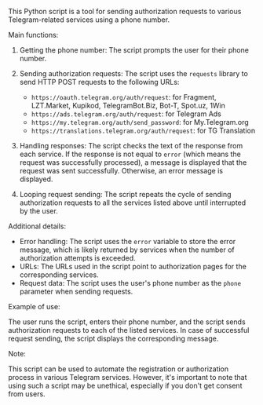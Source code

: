 This Python script is a tool for sending authorization requests to various Telegram-related services using a phone number.

Main functions:

1. Getting the phone number: The script prompts the user for their phone number.

2. Sending authorization requests: The script uses the `requests` library to send HTTP POST requests to the following URLs:
   - `https://oauth.telegram.org/auth/request`: for Fragment, LZT.Market, Kupikod, TelegramBot.Biz, Bot-T, Spot.uz, 1Win
   - `https://ads.telegram.org/auth/request`: for Telegram Ads
   - `https://my.telegram.org/auth/send_password`: for My.Telegram.org
   - `https://translations.telegram.org/auth/request`: for TG Translation

3. Handling responses: The script checks the text of the response from each service. If the response is not equal to `error` (which means the request was successfully processed), a message is displayed that the request was sent successfully. Otherwise, an error message is displayed.

4. Looping request sending: The script repeats the cycle of sending authorization requests to all the services listed above until interrupted by the user.

Additional details:

* Error handling: The script uses the `error` variable to store the error message, which is likely returned by services when the number of authorization attempts is exceeded.
* URLs: The URLs used in the script point to authorization pages for the corresponding services.
* Request data: The script uses the user's phone number as the `phone` parameter when sending requests.

Example of use:

The user runs the script, enters their phone number, and the script sends authorization requests to each of the listed services. In case of successful request sending, the script displays the corresponding message.

Note:

This script can be used to automate the registration or authorization process in various Telegram services. However, it's important to note that using such a script may be unethical, especially if you don't get consent from users.
